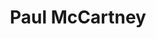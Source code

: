 ---
title: "Paul McCartney"
artist: mccartney
permalink: /projects/graphics/covers/mccartney
layout: "bootleg-covers"
excerpt: "Covers for Paul McCartney Bootlegs"
header:
  overlay_image: /assets/img/graphics/bootleg-covers/artists/mccartney.jpg
  teaser: /assets/img/graphics/bootleg-covers/artists/mccartney.jpg
images:
 - 1989
---